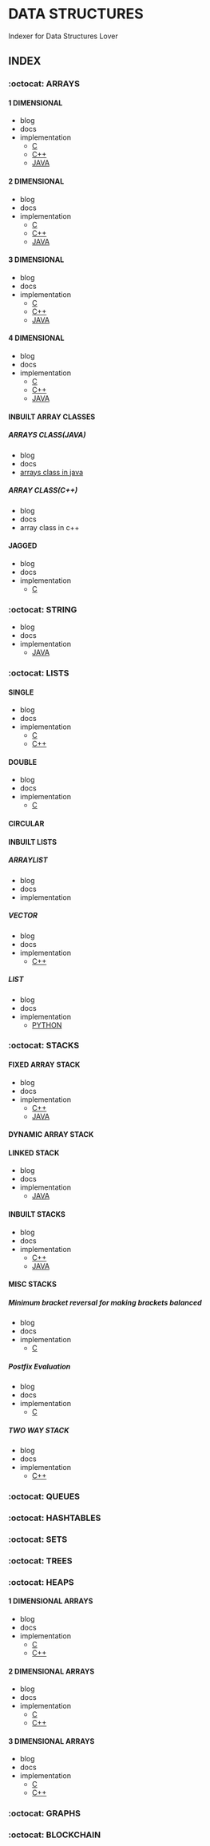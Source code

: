 # DATA STRUCTURES

Indexer for Data Structures Lover

## INDEX

### :octocat: ARRAYS

#### 1 DIMENSIONAL

* blog
* docs
* implementation
  * [C](C/Data-Structures/ARRAYS/1darrays.c)
  * [C++](C++/Data-Structures/ARRAYS/1darrays.cpp)
  * [JAVA](Java/Data-Structures/ARRAYS/oneDarray.java)

#### 2 DIMENSIONAL

* blog
* docs
* implementation
  * [C](C/Data-Structures/ARRAYS/2darrays.c)
  * [C++](C++/Data-Structures/ARRAYS/2darrays.cpp)
  * [JAVA](Java/Data-Structures/ARRAYS/twoDarray.java)

#### 3 DIMENSIONAL

* blog
* docs
* implementation
  * [C](C/Data-Structures/ARRAYS/3darrays.c)
  * [C++](C++/Data-Structures/ARRAYS/3darrays.cpp)
  * [JAVA](Java/Data-Structures/ARRAYS/threeDarray.java)

#### 4 DIMENSIONAL

* blog
* docs
* implementation
  * [C](C/Data-Structures/ARRAYS/4darrays.c)
  * [C++](C++/Data-Structures/ARRAYS/4darrays.cpp)
  * [JAVA](Java/Data-Structures/ARRAYS/fourDarray.java)

#### INBUILT ARRAY CLASSES

##### ARRAYS CLASS(JAVA)

* blog
* docs
* [arrays class in java](Java/Data-Structures/ARRAYS/arrays.java)

##### ARRAY CLASS(C++)

* blog
* docs
* array class in c++

#### JAGGED

* blog
* docs
* implementation
  * [C](C/Data-Structures/ARRAYS/jaggedarray.c)

### :octocat: STRING

* blog
* docs
* implementation
  * [JAVA](Java/Data-Structures/STRING/Strings.java)

### :octocat: LISTS

#### SINGLE

* blog
* docs
* implementation
  * [C](C/Data-Structures/LINKED-LIST/SINGLE/Main.c)
  * [C++](C++/Data-Structures/LISTS/LINKED-LIST/SINGLE/Main.cpp)

#### DOUBLE

* blog
* docs
* implementation
  * [C](C/Data-Structures/LINKED-LIST/DOUBLE/Main.c)

#### CIRCULAR

#### INBUILT LISTS

##### ARRAYLIST

* blog
* docs
* implementation

##### VECTOR

* blog
* docs
* implementation
  * [C++](C++/Data-Structures/LISTS/VECTORS/Main.cpp)

##### LIST

* blog
* docs
* implementation
  * [PYTHON](Python3/Data-Structures/LISTS/inbuiltList.py)

### :octocat: STACKS

#### FIXED ARRAY STACK

* blog
* docs
* implementation
  * [C++](C++/Data-Structures/STACKS/Stack.hpp)
  * [JAVA](Java/Data-Structures/STACKS/FIXED-ARRAY-STACK/ArrayStack.java)

#### DYNAMIC ARRAY STACK

#### LINKED STACK

* blog
* docs
* implementation
  * [JAVA](Java/Data-Structures/STACKS/LINKED-STACK/LinkedStack.java)

#### INBUILT STACKS

* blog
* docs
* implementation
  * [C++](C++/Data-Structures/STACKS/stack.cpp)
  * [JAVA](Java/Data-Structures/STACKS/INBUILT-STACK/Stacks.java)

#### MISC STACKS

##### Minimum bracket reversal for making brackets balanced

* blog
* docs
* implementation
  * [C](C/Data-Structures/STACKS/MISC-STACKS/minimum_bracket_reversal_for_balanced_expression.c)

##### Postfix Evaluation

* blog
* docs
* implementation
  * [C](C/Data-Structures/STACKS/MISC-STACKS/postfix_evaluation.c)

##### TWO WAY STACK

* blog
* docs
* implementation
  * [C++](C++/Data-Structures/STACKS/Tstack.hpp)

### :octocat: QUEUES

### :octocat: HASHTABLES

### :octocat: SETS

### :octocat: TREES

### :octocat: HEAPS

#### 1 DIMENSIONAL ARRAYS

* blog
* docs
* implementation
  * [C](C/Data-Structures/HEAPS/dynamicarray.c)
  * [C++](C++/Data-Structures/HEAPS/1darray.cpp)

#### 2 DIMENSIONAL ARRAYS

* blog
* docs
* implementation
  * [C](C/Data-Structures/HEAPS/dynamic2d.c)
  * [C++](C++/Data-Structures/HEAPS/2darray.cpp)

#### 3 DIMENSIONAL ARRAYS

* blog
* docs
* implementation
  * [C](C/Data-Structures/HEAPS/dynamic3d.c)
  * [C++](C++/Data-Structures/HEAPS/1darray.cpp)

### :octocat: GRAPHS

### :octocat: BLOCKCHAIN